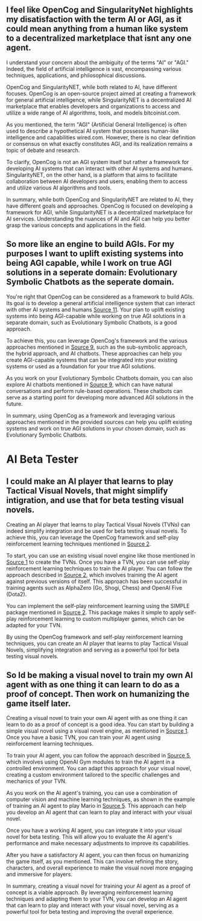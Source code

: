 ## I feel like OpenCog and SingularityNet highlights my disatisfaction with the term AI or AGI, as it could mean anything from a human like system to a decentralized marketplace that isnt any one agent.
I understand your concern about the ambiguity of the terms "AI" or "AGI." Indeed, the field of artificial intelligence is vast, encompassing various techniques, applications, and philosophical discussions.

OpenCog and SingularityNET, while both related to AI, have different focuses. OpenCog is an open-source project aimed at creating a framework for general artificial intelligence, while SingularityNET is a decentralized AI marketplace that enables developers and organizations to access and utilize a wide range of AI algorithms, tools, and models bitcoinist.com.

As you mentioned, the term "AGI" (Artificial General Intelligence) is often used to describe a hypothetical AI system that possesses human-like intelligence and capabilities wired.com. However, there is no clear definition or consensus on what exactly constitutes AGI, and its realization remains a topic of debate and research.

To clarify, OpenCog is not an AGI system itself but rather a framework for developing AI systems that can interact with other AI systems and humans. SingularityNET, on the other hand, is a platform that aims to facilitate collaboration between AI developers and users, enabling them to access and utilize various AI algorithms and tools.

In summary, while both OpenCog and SingularityNET are related to AI, they have different goals and approaches. OpenCog is focused on developing a framework for AGI, while SingularityNET is a decentralized marketplace for AI services. Understanding the nuances of AI and AGI can help you better grasp the various concepts and applications in the field.

## So more like an engine to build AGIs. For my purposes I want to uplift existing systems into being AGI capable, while I work on true AGI solutions in a seperate domain: Evolutionary Symbolic Chatbots as the seperate domain.

You're right that OpenCog can be considered as a framework to build AGIs. Its goal is to develop a general artificial intelligence system that can interact with other AI systems and humans [Source 11](https://www.forbes.com/sites/cognitiveworld/2020/07/14/is-artificial-general-intelligence-agi-on-the-horizon-interview-with-dr-ben-goertzel-ceo--founder-singularitynet-foundation/). Your plan to uplift existing systems into being AGI-capable while working on true AGI solutions in a separate domain, such as Evolutionary Symbolic Chatbots, is a good approach.

To achieve this, you can leverage OpenCog's framework and the various approaches mentioned in [Source 9](https://geekflare.com/artificial-general-intelligence/), such as the sub-symbolic approach, the hybrid approach, and AI chatbots. These approaches can help you create AGI-capable systems that can be integrated into your existing systems or used as a foundation for your true AGI solutions.

As you work on your Evolutionary Symbolic Chatbots domain, you can also explore AI chatbots mentioned in [Source 9](https://geekflare.com/artificial-general-intelligence/), which can have natural conversations and perform rule-based operations. These chatbots can serve as a starting point for developing more advanced AGI solutions in the future.

In summary, using OpenCog as a framework and leveraging various approaches mentioned in the provided sources can help you uplift existing systems and work on true AGI solutions in your chosen domain, such as Evolutionary Symbolic Chatbots.

# AI Beta Tester

## I could make an AI player that learns to play Tactical Visual Novels, that might simplify intigration, and use that for beta testing visual novels.

Creating an AI player that learns to play Tactical Visual Novels (TVNs) can indeed simplify integration and be used for beta testing visual novels. To achieve this, you can leverage the OpenCog framework and self-play reinforcement learning techniques mentioned in [Source 2](https://medium.com/applied-data-science/how-to-train-ai-agents-to-play-multiplayer-games-using-self-play-deep-reinforcement-learning-247d0b440717).

To start, you can use an existing visual novel engine like those mentioned in [Source 1](https://www.pcgamer.com/the-best-visual-novel-engines/) to create the TVNs. Once you have a TVN, you can use self-play reinforcement learning techniques to train the AI player. You can follow the approach described in [Source 2](https://medium.com/applied-data-science/how-to-train-ai-agents-to-play-multiplayer-games-using-self-play-deep-reinforcement-learning-247d0b440717), which involves training the AI agent against previous versions of itself. This approach has been successful in training agents such as AlphaZero (Go, Shogi, Chess) and OpenAI Five (Dota2).

You can implement the self-play reinforcement learning using the SIMPLE package mentioned in [Source 2](https://medium.com/applied-data-science/how-to-train-ai-agents-to-play-multiplayer-games-using-self-play-deep-reinforcement-learning-247d0b440717). This package makes it simple to apply self-play reinforcement learning to custom multiplayer games, which can be adapted for your TVN.

By using the OpenCog framework and self-play reinforcement learning techniques, you can create an AI player that learns to play Tactical Visual Novels, simplifying integration and serving as a powerful tool for beta testing visual novels. 

## So Id be making a visual novel to train my own AI agent with as one thing it can learn to do as a proof of concept. Then work on humanizing the game itself later.

Creating a visual novel to train your own AI agent with as one thing it can learn to do as a proof of concept is a good idea. You can start by building a simple visual novel using a visual novel engine, as mentioned in [Source 1](https://www.pcgamer.com/the-best-visual-novel-engines/). Once you have a basic TVN, you can train your AI agent using reinforcement learning techniques.

To train your AI agent, you can follow the approach described in [Source 5](https://imagga.com/blog/getting-started-with-ai-agents-and-games/), which involves using OpenAI Gym modules to train the AI agent in a controlled environment. You can adapt this approach for your visual novel, creating a custom environment tailored to the specific challenges and mechanics of your TVN.

As you work on the AI agent's training, you can use a combination of computer vision and machine learning techniques, as shown in the example of training an AI agent to play Mario in [Source 5](https://imagga.com/blog/getting-started-with-ai-agents-and-games/). This approach can help you develop an AI agent that can learn to play and interact with your visual novel.

Once you have a working AI agent, you can integrate it into your visual novel for beta testing. This will allow you to evaluate the AI agent's performance and make necessary adjustments to improve its capabilities.

After you have a satisfactory AI agent, you can then focus on humanizing the game itself, as you mentioned. This can involve refining the story, characters, and overall experience to make the visual novel more engaging and immersive for players.

In summary, creating a visual novel for training your AI agent as a proof of concept is a viable approach. By leveraging reinforcement learning techniques and adapting them to your TVN, you can develop an AI agent that can learn to play and interact with your visual novel, serving as a powerful tool for beta testing and improving the overall experience. 

